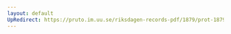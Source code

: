 ```yaml
---
layout: default
UpRedirect: https://pruto.im.uu.se/riksdagen-records-pdf/1879/prot-1879--fk--023.pdf
---
```

